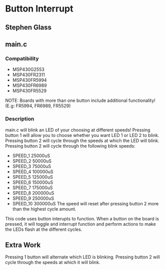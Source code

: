 # Button Interrupt
## Stephen Glass

## main.c
### Compatibility
* MSP430G2553
* MSP430FR2311
* MSP430FR5994
* MSP430FR6989
* MSP430FR5529

NOTE: Boards with more than one button include additional functionality! (E.g: FR5994, FR6989, FR5529)

### Description
main.c will blink an LED of your choosing at different speeds! Pressing button 1 will allow you to choose whether you want LED 1 or LED 2 to blink. Pressing button 2 will cycle through the speeds at which the LED will blink. Pressing button 2 will cycle through the following blink speeds:
* SPEED_1 25000uS
* SPEED_2 50000uS
* SPEED_3 75000uS
* SPEED_4 100000uS
* SPEED_5 125000uS
* SPEED_6 150000uS
* SPEED_7 175000uS
* SPEED_8 200000uS
* SPEED_9 250000uS
* SPEED_10 300000uS
The speed will reset after pressing button 2 more than the highest cycle amount.

This code uses button interupts to function. When a button on the board is pressed, it will toggle and interrupt function and perform actions to make the LEDs flash at the different cycles.

## Extra Work
Pressing 1 button will alternate which LED is blinking. Pressing button 2 will cycle through the speeds at which it will blink.